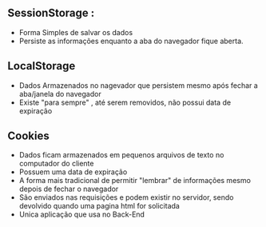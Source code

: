 ## SessionStorage : 
- Forma Simples de salvar os dados
- Persiste as informações enquanto a aba do navegador fique aberta.

## LocalStorage
- Dados Armazenados no nagevador que persistem mesmo após fechar a aba/janela do navegador
- Existe "para sempre" , até serem removidos, não possui data de expiração

## Cookies
- Dados ficam armazenados em pequenos arquivos de texto no computador do cliente
- Possuem uma data de expiração 
- A forma mais tradicional de permitir "lembrar" de informações mesmo depois de fechar o navegador
- São enviados nas requisições e podem existir no servidor, sendo devolvido quando uma pagina html for solicitada
- Unica aplicação que usa no Back-End